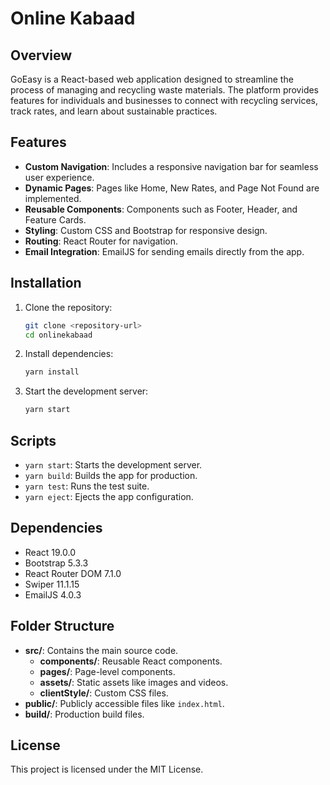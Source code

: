 # Online Kabaad

## Overview

GoEasy is a React-based web application designed to streamline the process of managing and recycling waste materials. The platform provides features for individuals and businesses to connect with recycling services, track rates, and learn about sustainable practices.

## Features

- **Custom Navigation**: Includes a responsive navigation bar for seamless user experience.
- **Dynamic Pages**: Pages like Home, New Rates, and Page Not Found are implemented.
- **Reusable Components**: Components such as Footer, Header, and Feature Cards.
- **Styling**: Custom CSS and Bootstrap for responsive design.
- **Routing**: React Router for navigation.
- **Email Integration**: EmailJS for sending emails directly from the app.

## Installation

1. Clone the repository:

   ```bash
   git clone <repository-url>
   cd onlinekabaad
   ```

2. Install dependencies:

   ```bash
   yarn install
   ```

3. Start the development server:
   ```bash
   yarn start
   ```

## Scripts

- `yarn start`: Starts the development server.
- `yarn build`: Builds the app for production.
- `yarn test`: Runs the test suite.
- `yarn eject`: Ejects the app configuration.

## Dependencies

- React 19.0.0
- Bootstrap 5.3.3
- React Router DOM 7.1.0
- Swiper 11.1.15
- EmailJS 4.0.3

## Folder Structure

- **src/**: Contains the main source code.
  - **components/**: Reusable React components.
  - **pages/**: Page-level components.
  - **assets/**: Static assets like images and videos.
  - **clientStyle/**: Custom CSS files.
- **public/**: Publicly accessible files like `index.html`.
- **build/**: Production build files.

## License

This project is licensed under the MIT License.
